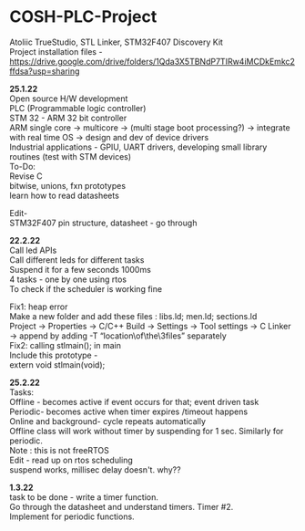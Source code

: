 # COSH-PLC-Project
Atoliic TrueStudio, STL Linker, STM32F407 Discovery Kit <br>
Project installation files - https://drive.google.com/drive/folders/1Qda3X5TBNdP7TIRw4iMCDkEmkc2ffdsa?usp=sharing 


<b>25.1.22</b> <br>
Open source H/W development<br>
PLC (Programmable logic controller) <br>
STM 32 - ARM 32 bit controller <br>
ARM single core -> multicore -> (multi stage boot processing?) -> integrate with real time OS -> design and dev of device drivers<br>
Industrial applications - GPIU, UART drivers, developing small library routines (test with STM devices)<br>
To-Do: <br>
Revise C <br>
bitwise, unions, fxn prototypes <br>
learn how to read datasheets <br>

Edit- <br>
STM32F407 pin structure, datasheet - go through<br>

<b>22.2.22</b> <br>
Call led APIs <br>
Call different leds for different tasks <br>
Suspend it for a few seconds 1000ms <br>
4 tasks - one by one using rtos <br>
To check if the scheduler is working fine <br>

Fix1: heap error <br>
Make a new folder and add these files : libs.ld; men.ld; sections.ld <br>
Project -> Properties -> C/C++ Build -> Settings -> Tool settings -> C Linker -> append by adding -T “location\of\the\3files” separately <br>
Fix2: calling stlmain(); in main<br>
Include this prototype -<br> 
extern void stlmain(void); <br>

<b>25.2.22</b><br>
Tasks: <br>
Offline - becomes active if event occurs for that; event driven task <br>
Periodic- becomes active when timer expires /timeout happens <br>
Online and background- cycle repeats automatically <br>
Offline class will work without timer by suspending for 1 sec. Similarly for periodic.   <br>
Note : this is not freeRTOS <br>
Edit -  read up on rtos scheduling <br>
suspend works, millisec delay doesn't. why??

<b>1.3.22</b> <br>
task to be done - write a timer function. <br>
Go through the datasheet and understand timers. Timer #2. <br>
Implement for periodic functions.<br>

